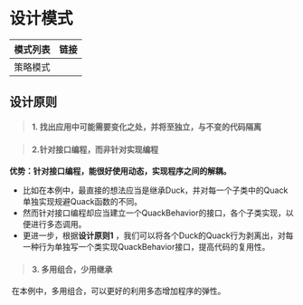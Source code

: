 # 设计模式

| 模式列表 |  链接  |
| :--: | :--: |
| 策略模式 |      |



## 设计原则

> #### 1. 找出应用中可能需要变化之处，并将至独立，与不变的代码隔离

> #### 2.针对接口编程，而非针对实现编程	

​	**优势：针对接口编程，能很好使用动态，实现程序之间的解耦。**

- 比如在本例中，最直接的想法应当是继承Duck，并对每一个子类中的Quack单独实现规避Quack函数的不同。
- 然而针对接口编程却应当建立一个QuackBehavior的接口，各个子类实现，以便进行多态调用。
- 更进一步，根据**设计原则1** ，我们可以将各个Duck的Quack行为剥离出，对每一种行为单独写一个类实现QuackBehavior接口，提高代码的复用性。

> #### 3. 多用组合，少用继承

​	在本例中，多用组合，可以更好的利用多态增加程序的弹性。

